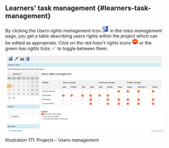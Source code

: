 ## Learners&#039; task management {#learners-task-management}

By clicking the _Users rights management_ icon ![](../assets/graphics317.png) in the _roles management_ page, you get a table describing users rights within the project which can be edited as appropriate. Click on the red _hasn&#039;t rights_ icons ![](../assets/graphics319.gif) or the green _has rights_ ticks ![](../assets/graphics321.gif) to toggle between them.

![](../assets/graphics318.png)

Illustration 171: Projects – Users management